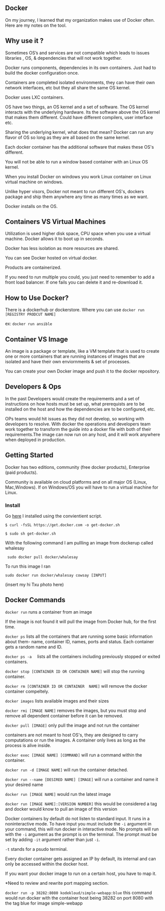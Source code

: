 ## Docker
On my journey, I learned that my organization makes use of Docker often. Here are my notes on the tool.

## Why use it ?
Sometimes OS’s and services are not compatible which leads to issues libraries , OS, & dependencies that will not work together.

Docker runs components, dependencies in its own containers. Just had to build the docker configuration once. 

Containers are completed isolated environments, they can have their own network interfaces, etc but they all share the same OS kernel. 

Docker uses LXC containers. 

OS have two things, an OS kernel and a set of software. The OS kernel interacts with the underlying hardware. Its the software above the OS kernel that makes them different. Could have different compilers, user interface etc.

Sharing the underlying kernel, what does that mean? Docker can run any flavor of OS so long as they are all based on the same kernel. 

Each docker container has the additional software that makes these OS's different. 

You will not be able to run a window based container with an Linux OS kernel. 

When you install Docker on windows you work Linux  container on Linux virtual machine on windows. 

Unlike hyper visors, Docker not meant to run different OS's, dockers package and ship them anywhere any time as many times as we want.

Docker installs on the OS. 

## Containers VS Virtual Machines

Utilization is used higher disk space, CPU space when you use a virtual machine. Docker allows it to boot up in seconds.

Docker has less isolation as more resources are shared. 


You can see Docker hosted on virtual docker.

Products are containerized.  

If you need to run multiple you could, you just need to remember to add a front load balancer. If one fails you can delete it and re-download it.

  ## How to Use Docker?
  There is a dockerhub or dockerstore. Where you can use `docker run [REGISTRY PRODCUT NAME]`


   ex: `docker run ansible`

    
## Container VS Image

An image is a package or template, like a VM template that is used to create one or more containers that are running instances of images that are isolated and have their own enviornments & set of processes. 

You can create your own Docker image and push it to the docker repository.

## Developers & Ops
In the past Developers would create the requirements and a set of instructions on how hosts must be set up, what prerequists are to be installed on the host and how the dependencies are to be configured, etc.  

OPs teams would hit issues as they did not develop, so working with developers to resolve. With docker the operations and developers team work together to transform the guide into a docker file with both of their requirements.The image can now run on any host, and it will work anywhere when deployed in production.

## Getting Started 
Docker has two editions, community (free docker products), Enterprise (paid products). 

Community is available on cloud platforms and on all major OS (Linux, Mac,Windows). If on Windows/OS you will have to run a virtual machine for Linux. 

### Install 
Go [here](https://docs.docker.com/engine/install/debian/) I installed using the convientient script. 

`$ curl -fsSL https://get.docker.com -o get-docker.sh`

 `$ sudo sh get-docker.sh`

With the following command I am pullling an image from dockerup called whalesay

` sudo docker pull docker/whalesay`

To run this image I ran

`sudo docker run docker/whalesay cowsay [INPUT]`

(insert my hi Txu photo here)




 ## Docker Commands 
 `docker run` runs a container from an image 

 If the image is not found it will pull the image from Docker hub, for the first time.

 `docker ps` lists all the containers that are running some basic information about them- name, container ID, names, ports and status. Each container gets a random name and ID. 


`docker ps -a  ` lists all the containers including previously stopped or exited containers. 

`docker stop [CONTAINER ID OR CONTAINER NAME]` will stop the running container.

`docker rm [CONTAINER ID OR CONTAINER  NAME]` will remove the docker container compeltely. 

`docker images` lists available images and their sizes 


`docker rmi [IMAGE NAME]` removes the images, but you must stop and remove all dependent container before it can be removed.

`docker pull [IMAGE]` only pull the image and not run the container

containers are not meant to host OS's, they are designed to carry computations or run the images. A container only lives as long as the process is alive inside.

`docker exec [IMAGE NAME] [COMMAND]` will run a command within the container.

`docker run -d [IMAGE NAME]` will run the container detached.

`docker run --name [DESIRED NAME] [IMAGE]` will run a container and name it your desired name

`docker run [IMAGE NAME]` would run the latest image

`docker run [IMAGE NAME]:[VERSION NUMBER]` this would be considered a tag and docker would know to pull an image of this version

Docker containers by default do not listen to standard input. It runs in a noninteractive mode. To have input you must include the `-i` argument in your command, this will run docker in interactive mode. No prompts will run with the `-i` argument as the prompt is on the terminal. The prompt must be set by adding `-it` argument rather than just `-i`.

`-t` stands for a psudo terminal.

Every docker container gets assigned an IP by default, its internal and can only be accessed within the docker host.

If you want your docker image to run on a certain host, you have to map it.

*Need to review and rewrite port mapping section.

`docker run -p 38282:8080 kodekloud/simple-webapp:blue` this command would run docker with the container host being 38282 on port 8080 with the tag blue for image simple-webapp
